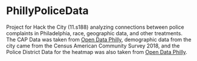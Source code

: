 # PhillyPoliceData
Project for Hack the City (11.s188) analyzing connections between police complaints in Philadelphia, race, geographic data, and other treatments. The CAP Data was taken from [Open Data Philly](https://www.opendataphilly.org/dataset/police-complaints/resource/7f7d472f-c49c-4364-b6e0-3a079e6b7d7f), demographic data from the city came from the Census American Community Survey 2018, and the Police District Data for the heatmap was also taken from [Open Data Philly](https://www.opendataphilly.org/dataset/police-districts). 

